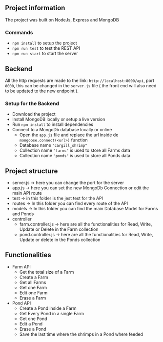 ## Project information
The project was built on NodeJs, Express and MongoDB

### Commands
- `npm install` to setup the project
- `npm run test` to test the REST API
- `npm run start` to start the server

## Backend
All the http requests are made to the link: `http://localhost:8000/api`, port `8000`, this can be changed in the `server.js` file ( the front end will also need to be updated to the new endpoint ).

### Setup for the Backend
- Download the project
- Install MongoDB locally or setup a live version
- Run `npm install` to install dependencies
- Connect to a MongoDb database locally or online
    - Open the `app.js` file and replace the url inside de `mongoose.connect(<url>)` function
    - Database name `"cargill_shrimp"`
    - Collection name `"farms"` is used to store all Farms data
    - Collection name `"ponds"` is used to store all Ponds data

## Project structure
- server.js -> here you can change the port for the server
- app.js -> here you can set the new MongoDb Connection or edit the main API route
- test -> in this folder is the jest test for the API
- routes -> In this folder you can find every route of the API
- models -> In this folder you can find the main Database Model for Farms and Ponds
- controller
    - farm.controller.js -> here are all the functionalities for Read, Write, Update or Delete in the Farm collection
    - pond.controller.js -> here are all the functionalities for Read, Write, Update or delete in the Ponds collection


## Functionalities
- Farm API
    - Get the total size of a Farm
    - Create a Farm
    - Get all Farms
    - Get one Farm
    - Edit one Farm
    - Erase a Farm
- Pond API
    - Create a Pond inside a Farm
    - Get Every Pond in a single Farm
    - Get one Pond
    - Edit a Pond
    - Erase a Pond
    - Save the last time where the shrimps in a Pond where feeded
